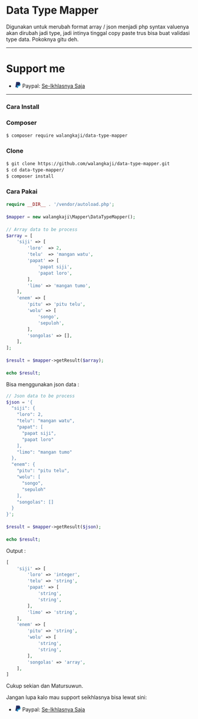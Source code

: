 
# Data Type Mapper
 Digunakan untuk merubah format array / json menjadi php syntax valuenya akan dirubah jadi type, jadi intinya tinggal copy paste trus bisa buat validasi type data. Pokoknya gitu deh.


----------
# Support me
- ![Paypal](https://raw.githubusercontent.com/walangkaji/emboh/master/img/paypal.png) Paypal: [Se-Ikhlasnya Saja](https://www.paypal.me/walangkaji)
----------
### Cara Install

### Composer
```sh
$ composer require walangkaji/data-type-mapper
```

### Clone
```sh
$ git clone https://github.com/walangkaji/data-type-mapper.git
$ cd data-type-mapper/
$ composer install
```

### Cara Pakai

```php
require __DIR__ . '/vendor/autoload.php';

$mapper = new walangkaji\Mapper\DataTypeMapper();

// Array data to be process
$array = [
    'siji' => [
        'loro'  => 2,
        'telu'  => 'mangan watu',
        'papat' => [
            'papat siji',
            'papat loro',
        ],
        'limo' => 'mangan tumo',
    ],
    'enem' => [
        'pitu' => 'pitu telu',
        'wolu' => [
            'songo',
            'sepuloh',
        ],
        'songolas' => [],
    ],
];

$result = $mapper->getResult($array);

echo $result;
```

Bisa menggunakan json data :

```php
// Json data to be process
$json = '{
  "siji": {
    "loro": 2,
    "telu": "mangan watu",
    "papat": [
      "papat siji",
      "papat loro"
    ],
    "limo": "mangan tumo"
  },
  "enem": {
    "pitu": "pitu telu",
    "wolu": [
      "songo",
      "sepuloh"
    ],
    "songolas": []
  }
}';

$result = $mapper->getResult($json);

echo $result;
```

Output :
```php
[
    'siji' => [
        'loro' => 'integer',
        'telu' => 'string',
        'papat' => [
            'string',
            'string',
        ],
        'limo' => 'string',
    ],
    'enem' => [
        'pitu' => 'string',
        'wolu' => [
            'string',
            'string',
        ],
        'songolas' => 'array',
    ],
]
```
Cukup sekian dan Matursuwun.

Jangan lupa kalo mau support seikhlasnya bisa lewat sini:
- ![Paypal](https://raw.githubusercontent.com/walangkaji/emboh/master/img/paypal.png) Paypal: [Se-Ikhlasnya Saja](https://www.paypal.me/walangkaji)